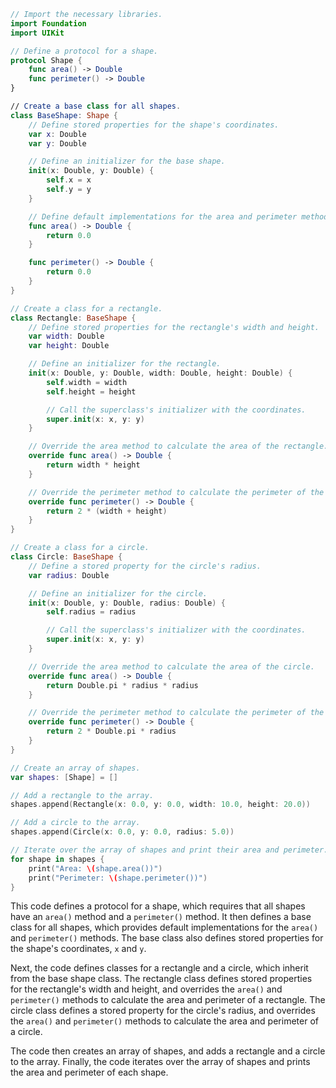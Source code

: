 ```swift
// Import the necessary libraries.
import Foundation
import UIKit

// Define a protocol for a shape.
protocol Shape {
    func area() -> Double
    func perimeter() -> Double
}

// Create a base class for all shapes.
class BaseShape: Shape {
    // Define stored properties for the shape's coordinates.
    var x: Double
    var y: Double

    // Define an initializer for the base shape.
    init(x: Double, y: Double) {
        self.x = x
        self.y = y
    }

    // Define default implementations for the area and perimeter methods.
    func area() -> Double {
        return 0.0
    }

    func perimeter() -> Double {
        return 0.0
    }
}

// Create a class for a rectangle.
class Rectangle: BaseShape {
    // Define stored properties for the rectangle's width and height.
    var width: Double
    var height: Double

    // Define an initializer for the rectangle.
    init(x: Double, y: Double, width: Double, height: Double) {
        self.width = width
        self.height = height

        // Call the superclass's initializer with the coordinates.
        super.init(x: x, y: y)
    }

    // Override the area method to calculate the area of the rectangle.
    override func area() -> Double {
        return width * height
    }

    // Override the perimeter method to calculate the perimeter of the rectangle.
    override func perimeter() -> Double {
        return 2 * (width + height)
    }
}

// Create a class for a circle.
class Circle: BaseShape {
    // Define a stored property for the circle's radius.
    var radius: Double

    // Define an initializer for the circle.
    init(x: Double, y: Double, radius: Double) {
        self.radius = radius

        // Call the superclass's initializer with the coordinates.
        super.init(x: x, y: y)
    }

    // Override the area method to calculate the area of the circle.
    override func area() -> Double {
        return Double.pi * radius * radius
    }

    // Override the perimeter method to calculate the perimeter of the circle.
    override func perimeter() -> Double {
        return 2 * Double.pi * radius
    }
}

// Create an array of shapes.
var shapes: [Shape] = []

// Add a rectangle to the array.
shapes.append(Rectangle(x: 0.0, y: 0.0, width: 10.0, height: 20.0))

// Add a circle to the array.
shapes.append(Circle(x: 0.0, y: 0.0, radius: 5.0))

// Iterate over the array of shapes and print their area and perimeter.
for shape in shapes {
    print("Area: \(shape.area())")
    print("Perimeter: \(shape.perimeter())")
}
```

This code defines a protocol for a shape, which requires that all shapes have an `area()` method and a `perimeter()` method. It then defines a base class for all shapes, which provides default implementations for the `area()` and `perimeter()` methods. The base class also defines stored properties for the shape's coordinates, `x` and `y`.

Next, the code defines classes for a rectangle and a circle, which inherit from the base shape class. The rectangle class defines stored properties for the rectangle's width and height, and overrides the `area()` and `perimeter()` methods to calculate the area and perimeter of a rectangle. The circle class defines a stored property for the circle's radius, and overrides the `area()` and `perimeter()` methods to calculate the area and perimeter of a circle.

The code then creates an array of shapes, and adds a rectangle and a circle to the array. Finally, the code iterates over the array of shapes and prints the area and perimeter of each shape.
